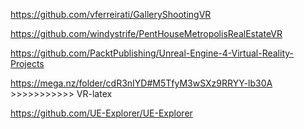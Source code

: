 https://github.com/vferreirati/GalleryShootingVR

https://github.com/windystrife/PentHouseMetropolisRealEstateVR

https://github.com/PacktPublishing/Unreal-Engine-4-Virtual-Reality-Projects

https://mega.nz/folder/cdR3nIYD#M5TfyM3wSXz9RRYY-lb30A  >>>>>>>>>>> VR-latex

https://github.com/UE-Explorer/UE-Explorer
